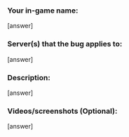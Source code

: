 ### Your in-game name:
[answer]
### Server(s) that the bug applies to:
[answer]
### Description:
[answer]
### Videos/screenshots (Optional):
[answer]
